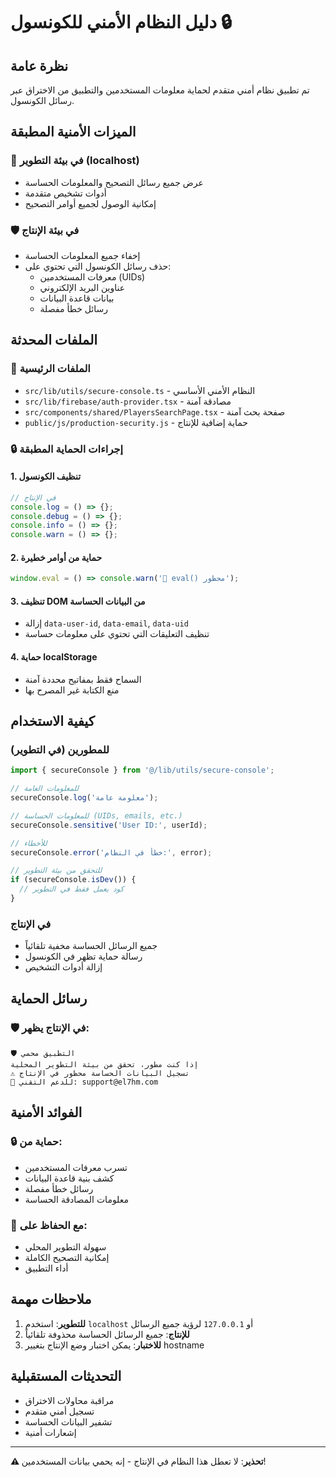 # دليل النظام الأمني للكونسول 🔒

## نظرة عامة

تم تطبيق نظام أمني متقدم لحماية معلومات المستخدمين والتطبيق من الاختراق عبر رسائل الكونسول.

## الميزات الأمنية المطبقة

### 🔧 **في بيئة التطوير (localhost)**
- عرض جميع رسائل التصحيح والمعلومات الحساسة
- أدوات تشخيص متقدمة
- إمكانية الوصول لجميع أوامر التصحيح

### 🛡️ **في بيئة الإنتاج**
- إخفاء جميع المعلومات الحساسة
- حذف رسائل الكونسول التي تحتوي على:
  - معرفات المستخدمين (UIDs)
  - عناوين البريد الإلكتروني
  - بيانات قاعدة البيانات
  - رسائل خطأ مفصلة

## الملفات المحدثة

### 📁 **الملفات الرئيسية**
- `src/lib/utils/secure-console.ts` - النظام الأمني الأساسي
- `src/lib/firebase/auth-provider.tsx` - مصادقة آمنة
- `src/components/shared/PlayersSearchPage.tsx` - صفحة بحث آمنة
- `public/js/production-security.js` - حماية إضافية للإنتاج

### 🔒 **إجراءات الحماية المطبقة**

#### 1. **تنظيف الكونسول**
```javascript
// في الإنتاج
console.log = () => {};
console.debug = () => {};
console.info = () => {};
console.warn = () => {};
```

#### 2. **حماية من أوامر خطيرة**
```javascript
window.eval = () => console.warn('🚫 eval() محظور');
```

#### 3. **تنظيف DOM من البيانات الحساسة**
- إزالة `data-user-id`, `data-email`, `data-uid`
- تنظيف التعليقات التي تحتوي على معلومات حساسة

#### 4. **حماية localStorage**
- السماح فقط بمفاتيح محددة آمنة
- منع الكتابة غير المصرح بها

## كيفية الاستخدام

### للمطورين (في التطوير)
```javascript
import { secureConsole } from '@/lib/utils/secure-console';

// للمعلومات العامة
secureConsole.log('معلومة عامة');

// للمعلومات الحساسة (UIDs, emails, etc.)
secureConsole.sensitive('User ID:', userId);

// للأخطاء
secureConsole.error('خطأ في النظام:', error);

// للتحقق من بيئة التطوير
if (secureConsole.isDev()) {
  // كود يعمل فقط في التطوير
}
```

### في الإنتاج
- جميع الرسائل الحساسة مخفية تلقائياً
- رسالة حماية تظهر في الكونسول
- إزالة أدوات التشخيص

## رسائل الحماية

### 🛡️ **في الإنتاج يظهر:**
```
🛡️ التطبيق محمي
إذا كنت مطور، تحقق من بيئة التطوير المحلية
⚠️ تسجيل البيانات الحساسة محظور في الإنتاج
📧 للدعم التقني: support@el7hm.com
```

## الفوائد الأمنية

### 🔒 **حماية من:**
- تسرب معرفات المستخدمين
- كشف بنية قاعدة البيانات
- رسائل خطأ مفصلة
- معلومات المصادقة الحساسة

### 🚀 **مع الحفاظ على:**
- سهولة التطوير المحلي
- إمكانية التصحيح الكاملة
- أداء التطبيق

## ملاحظات مهمة

1. **للتطوير**: استخدم `localhost` أو `127.0.0.1` لرؤية جميع الرسائل
2. **للإنتاج**: جميع الرسائل الحساسة محذوفة تلقائياً
3. **للاختبار**: يمكن اختبار وضع الإنتاج بتغيير hostname

## التحديثات المستقبلية

- مراقبة محاولات الاختراق
- تسجيل أمني متقدم
- تشفير البيانات الحساسة
- إشعارات أمنية

---

**⚠️ تحذير**: لا تعطل هذا النظام في الإنتاج - إنه يحمي بيانات المستخدمين! 
